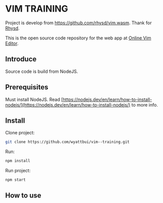 # VIM TRAINING
Project is develop from https://github.com/rhysd/vim.wasm. Thank for [Rhysd](https://github.com/rhysd).

This is the open source code repository for the web app at [Online Vim Editor](https://vimonlineeditor.com/).

## Introduce
Source code is build from NodeJS.

## Prerequisites
Must install NodeJS. Read [https://nodejs.dev/en/learn/how-to-install-nodejs/](https://nodejs.dev/en/learn/how-to-install-nodejs/) to more info.

## Install
Clone project:
```bash
git clone https://github.com/wyattbui/vim--training.git
```

Run:
```bash
npm install
```

Run project:
```bash
npm start
```

## How to use
